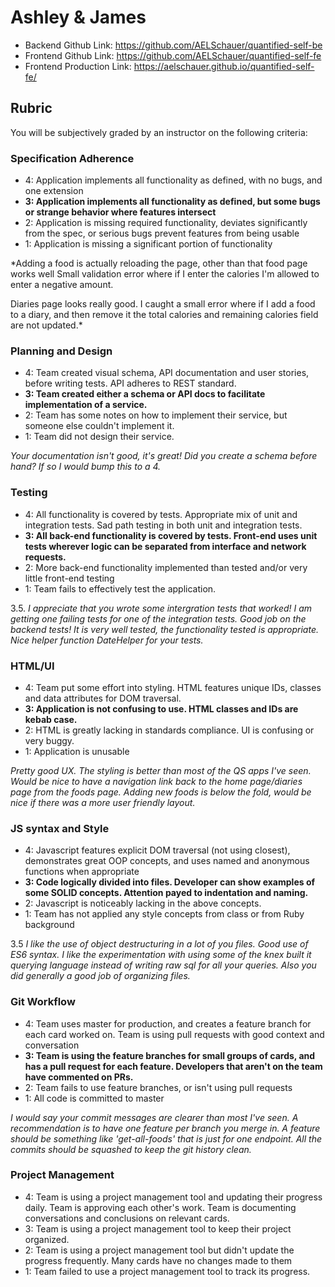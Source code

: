 # Ashley & James

* Backend Github Link: https://github.com/AELSchauer/quantified-self-be
* Frontend Github Link: https://github.com/AELSchauer/quantified-self-fe
* Frontend Production Link: https://aelschauer.github.io/quantified-self-fe/

## Rubric

You will be subjectively graded by an instructor on the following criteria:

### Specification Adherence

- 4: Application implements all functionality as defined, with no bugs, and one extension
- **3: Application implements all functionality as defined, but some bugs or strange behavior where features intersect**
- 2: Application is missing required functionality, deviates significantly from the spec, or serious bugs prevent features from being usable
- 1: Application is missing a significant portion of functionality

*Adding a food is actually reloading the page, other than that food page works well
Small validation error where if I enter the calories I'm allowed to enter a negative amount.

Diaries page looks really good.  I caught a small error where if I add a food to a diary, and then remove it the total calories and remaining calories field are not updated.*

### Planning and Design

- 4: Team created visual schema, API documentation and user stories, before writing tests. API adheres to REST standard.
- **3: Team created either a schema or API docs to facilitate implementation of a service.**
- 2: Team has some notes on how to implement their service, but someone else couldn't implement it.
- 1: Team did not design their service.

*Your documentation isn't good, it's great!  Did you create a schema before hand?  If so I would bump this to a 4.*

### Testing

- 4: All functionality is covered by tests. Appropriate mix of unit and integration tests. Sad path testing in both unit and integration tests.
- **3: All back-end functionality is covered by tests. Front-end uses unit tests wherever logic can be separated from interface and network requests.**
- 2: More back-end functionality implemented than tested and/or very little front-end testing
- 1: Team fails to effectively test the application.

3.5.  *I appreciate that you wrote some intergration tests that worked!  I am getting one failing tests for one of the integration tests.
Good job on the backend tests!  It is very well tested, the functionality tested is appropriate.  Nice helper function DateHelper for your tests.*

### HTML/UI

- 4: Team put some effort into styling. HTML features unique IDs, classes and data attributes for DOM traversal.
- **3: Application is not confusing to use. HTML classes and IDs are kebab case.**
- 2: HTML is greatly lacking in standards compliance. UI is confusing or very buggy.
- 1: Application is unusable

*Pretty good UX.  The styling is better than most of the QS apps I've seen.  Would be nice to have a navigation link
back to the home page/diaries page from the foods page.  Adding new foods is below the fold, would be nice if there
was a more user friendly layout.*

### JS syntax and Style

- 4: Javascript features explicit DOM traversal (not using closest), demonstrates great OOP concepts, and uses named and anonymous functions when appropriate
- **3: Code logically divided into files. Developer can show examples of some SOLID concepts. Attention payed to indentation and naming.**
- 2: Javascript is noticeably lacking in the above concepts.
- 1: Team has not applied any style concepts from class or from Ruby background

3.5 *I like the use of object destructuring in a lot of you files.  Good use of ES6 syntax.  I like the experimentation with using some of the knex built it querying language instead of writing raw sql for all your queries. Also you did generally a good job of organizing files.*

### Git Workflow

- 4: Team uses master for production, and creates a feature branch for each card worked on. Team is using pull requests with good context and conversation
- **3: Team is using the feature branches for small groups of cards, and has a pull request for each feature. Developers that aren't on the team have commented on PRs.**
- 2: Team fails to use feature branches, or isn't using pull requests
- 1: All code is committed to master

*I would say your commit messages are clearer than most I've seen.  A recommendation is to have one feature per branch you merge in.
A feature should be something like 'get-all-foods' that is just for one endpoint.  All the commits should be squashed to keep the git history clean.*

### Project Management

- 4: Team is using a project management tool and updating their progress daily. Team is approving each other's  work. Team is documenting conversations and conclusions on relevant cards.
- 3: Team is using a project management tool to keep their project organized.
- 2: Team is using a project management tool but didn't update the progress frequently. Many cards have no changes made to them
- 1: Team failed to use a project management tool to track its progress.
